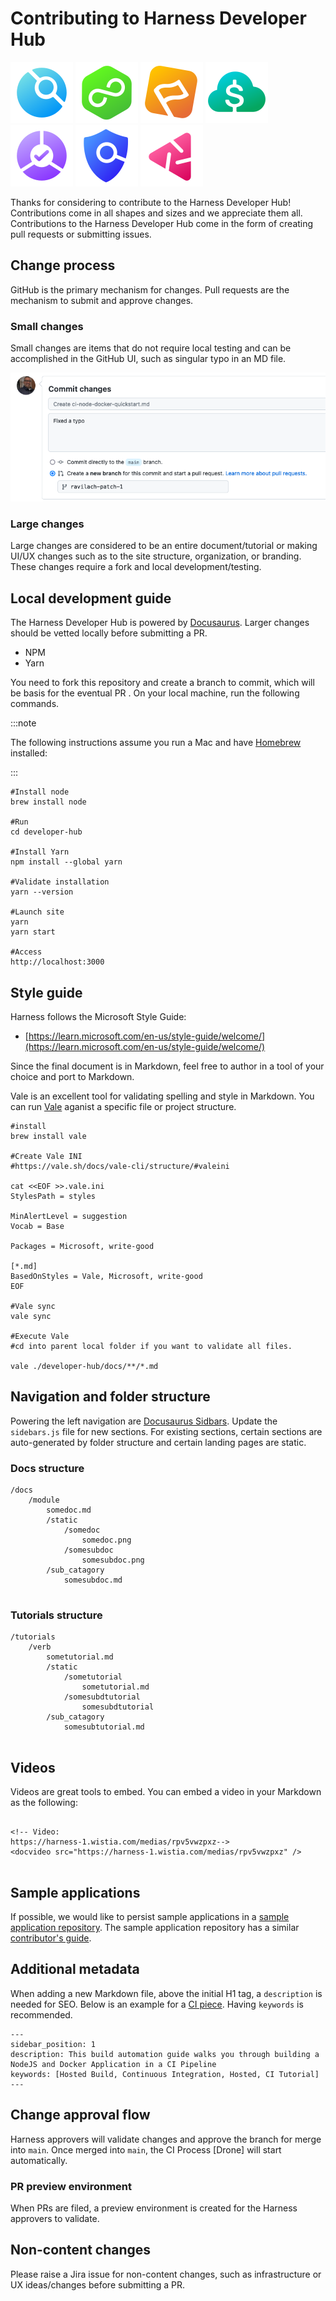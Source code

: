 # Contributing to Harness Developer Hub

![CI](static/img/icon_ci.svg)
![CD](static/img/icon_cd.svg)
![FF](static/img/icon_ff.svg)
![CCM](static/img/icon_ccm.svg)
![SRM](static/img/icon_srm.svg)
![STO](static/img/icon_sto.svg)
![CE](static/img/icon_ce.svg)

Thanks for considering to contribute to the Harness Developer Hub! Contributions come in all shapes and sizes and we appreciate them all. Contributions to the Harness Developer Hub come in the form of creating pull requests or submitting issues. 

## Change process
GitHub is the primary mechanism for changes. Pull requests are the mechanism to submit and approve changes. 

### Small changes
Small changes are items that do not require local testing and can be accomplished in the GitHub UI, such as singular typo in an MD file. 

![Fixing Typos](static/img/contributors_simple_branch.png)

### Large changes
Large changes are considered to be an entire document/tutorial or making UI/UX changes such as to the site structure, organization, or branding. These changes require a fork and local development/testing.  

## Local development guide
The Harness Developer Hub is powered by [Docusaurus](https://docusaurus.io/). Larger changes should be vetted locally before submitting a PR.  

* NPM
* Yarn

You need to fork this repository and create a branch to commit, which will be basis for the eventual PR . On your local machine, run the following commands. 

:::note

The following instructions assume you run a Mac and have [Homebrew](https://brew.sh/) installed: 

:::

```
#Install node
brew install node

#Run 
cd developer-hub

#Install Yarn
npm install --global yarn

#Validate installation
yarn --version

#Launch site
yarn
yarn start

#Access
http://localhost:3000

```

## Style guide
Harness follows the Microsoft Style Guide:

* [https://learn.microsoft.com/en-us/style-guide/welcome/](https://learn.microsoft.com/en-us/style-guide/welcome/)

Since the final document is in Markdown, feel free to author in a tool of your choice and port to Markdown. 

Vale is an excellent tool for validating spelling and style in Markdown. You can run [Vale](https://vale.sh/) aganist a specific file or project structure. 

```
#install
brew install vale

#Create Vale INI
#https://vale.sh/docs/vale-cli/structure/#valeini

cat <<EOF >>.vale.ini
StylesPath = styles

MinAlertLevel = suggestion
Vocab = Base

Packages = Microsoft, write-good

[*.md]
BasedOnStyles = Vale, Microsoft, write-good
EOF

#Vale sync
vale sync

#Execute Vale
#cd into parent local folder if you want to validate all files.  

vale ./developer-hub/docs/**/*.md
```

## Navigation and folder structure
Powering the left navigation are [Docusaurus Sidbars](https://docusaurus.io/docs/sidebar). Update the `sidebars.js` file for new sections. For existing sections, certain sections are auto-generated by folder structure and certain landing pages are static. 

### Docs structure
```
/docs
	/module
		somedoc.md
		/static
			/somedoc
				somedoc.png
			/somesubdoc
				somesubdoc.png
		/sub_catagory
			somesubdoc.md
			
```	 
### Tutorials structure
```
/tutorials
	/verb
		sometutorial.md
		/static
			/sometutorial
				sometutorial.md
			/somesubdtutorial
				somesubdtutorial
		/sub_catagory
			somesubtutorial.md
			
```	 

## Videos	
Videos are great tools to embed. You can embed a video in your Markdown as the following:

```

<!-- Video:
https://harness-1.wistia.com/medias/rpv5vwzpxz-->
<docvideo src="https://harness-1.wistia.com/medias/rpv5vwzpxz" />


```

## Sample applications
If possible, we would like to persist sample applications in a [sample application
repository](https://github.com/harness-apps/developer-hub-apps). The sample application repository has a similar [contributor's guide](https://github.com/harness-apps/developer-hub-apps/blob/main/CONTRIBUTING.md). 

## Additional metadata
When adding a new Markdown file, above the initial H1 tag, a `description` is needed for SEO. Below is an example for a [CI piece](https://github.com/harness/developer-hub/blob/main/tutorials/build-code/ci-node-docker-quickstart.md). Having `keywords` is recommended. 

```
---
sidebar_position: 1
description: This build automation guide walks you through building a NodeJS and Docker Application in a CI Pipeline
keywords: [Hosted Build, Continuous Integration, Hosted, CI Tutorial]
---

``` 	

## Change approval flow
Harness approvers will validate changes and approve the branch for merge into `main`. Once merged into `main`, the CI Process [Drone] will start automatically. 

### PR preview environment
When PRs are filed, a preview environment is created for the Harness approvers to validate. 

## Non-content changes
Please raise a Jira issue for non-content changes, such as infrastructure or UX ideas/changes before submitting a PR. 
